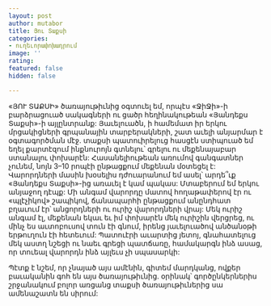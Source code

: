 ```yaml
---
layout: post
author: mutabor
title: Յու Տաքսի
categories:
- ուղեւորափոխադրում
image: ''
rating: 
featured: false
hidden: false

---
```

«ՅՈՒ ՏԱՔՍԻ» ծառայութիւնից օգտուել եմ, որպէս «ՋիՋի»-ի բարձրացուած սակագների ու ցածր հեղինակութեան «Յանդեքս Տաքսի»-ի այլընտրանք: Յաւելուածն, ի համեմատ իր երկու մրցակիցների գրպանային տարբերակների, շատ աւելի անյարմար է օգտագործման մէջ. տաքսի պատուիրելուց հասցէն ստիպուած եմ եղել քարտէզում ինքնուրոյն գտնելու՝ գրելու ու մեքենայաբար ստանալու փոխարէն: Հասանելիութեան առումով գանգատներ չունեմ, նոյն 3–10 րոպէի ընթացքում մեքենան մօտեցել է: Վարորդների մասին խօսելիս դժուարանում եմ ասել՝ արդե՞ւք «Յանդեքս Տաքսի»-ից առաւել է կամ պակաս: Մտաբերում եմ երկու անյաջող դէպք: Մի անգամ վարորդը մատով հողաթափերով էր ու «պլէչիկով» շապիկով, ճանապարհի ընթացքում անընդհատ բղաւում էր՝ անցորդների ու ուրիշ վարորդների վրայ: Մեկ ուրիշ անգամ էլ, մեքենան եկաւ եւ իմ փոխարէն մեկ ուրիշին վերցրեց, ու մինչ ես աւտոբուսով տուն էի գնում, իրենց յաւելուածով անծանօթի երթուղուն էի հետեւում: Պատուէրի աւարտից յետոյ, գնահատելուց մեկ աստղ նշեցի ու նաեւ գրեցի պատճառը, համակարգն ինձ ասաց, որ տուեալ վարորդն ինձ այլեւս չի սպասարկի:

Պէտք է նշեմ, որ չնայած այս ամէնին, գիտեմ մարդկանց, ովքեր բաւականին գոհ են այս ծառայութիւնից. օրինակ՝ գործընկերներիս շրջանակում բոլոր առցանց տաքսի ծառայութիւներից սա ամենաշատն են սիրում: